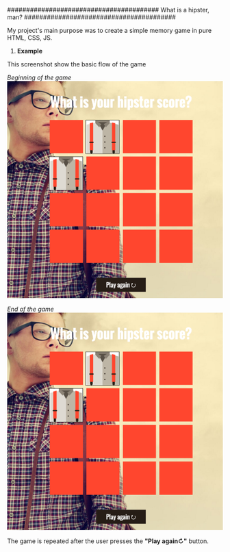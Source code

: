 ########################################
What is a hipster, man?
########################################

My project's main purpose was to create a simple memory game in pure HTML, CSS, JS.

1. **Example**

This screenshot show the basic flow of the game

*Beginning of the game*
![screenshot_1](readme_files/screenshot_1.png)

*End of the game*
![screenshot_2](readme_files/screenshot_2.png)

The game is repeated after the user presses the **"Play again↻"** button.

